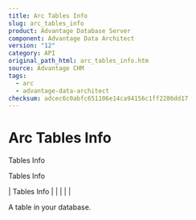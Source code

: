 ```yaml
---
title: Arc Tables Info
slug: arc_tables_info
product: Advantage Database Server
component: Advantage Data Architect
version: "12"
category: API
original_path_html: arc_tables_info.htm
source: Advantage CHM
tags:
  - arc
  - advantage-data-architect
checksum: adcec6c0abfc651106e14ca94156c1ff2286dd17
---
```


# Arc Tables Info

Tables Info

Tables Info

| Tables Info |  |  |  |  |

A table in your database.
